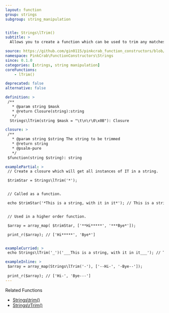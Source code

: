 ```yaml
---
layout: function
group: strings
subgroup: string_manipulation


title: Strings\lTrim()
subtitle: >
  Allows you to create a function which can be used to trim any matches from a mask. Trims the matching values from the start only These can either be used as part of a Higher Order Function such as array_map() or as part of a compiled/pipe function.

source: https://github.com/gin0115/pinkcrab_function_constructors/blob/master/src/strings.php#L477
namespace: PinkCrab\FunctionConstructors\Strings
since: 0.1.0
categories: [strings, string manipulation]
coreFunctions: 
    - lTrim()

deprecated: false
alternative: false

definition: >
 /**
   * @param string $mask
   * @return Closure(string):string
   */
  Strings\lTrim(string $mask = "\t\n\r\0\x0B"): Closure

closure: >
 /**
   * @param string $string The string to be trimmed
   * @return string
   * @psalm-pure
   */ 
 $function(string $string): string

examplePartial: >
 // Create a closure which will get all instances of IT in a string.

 $trimStar = Strings\lTrim('*'); 


 // Called as a function.

 echo $trimStar('*This is a string, with it in it*'); // This is a string, with it in it*


 // Used in a higher order function.

 $array = array_map( $trimStar, ['**Hi*****', '***Bye*']);

 print_r($array); // ['Hi*****', 'Bye*']


exampleCurried: >
 echo Strings\lTrim('_')('___This is a string, with it in it___'); // This is a string, with it in it___

exampleInline: >
 $array = array_map(Strings\lTrim('-'), ['--Hi-', '-Bye--']);
 
 print_r($array); // ['Hi-', 'Bye---']
---
```


Related Functions
<ul>
  <li><a href="{{ site.url }}/strings/trim">Strings\trim()</a></li>
  <!-- <li><a href="{{ site.url }}/strings/ltrim">Strings\lTrim()</a></li> -->
  <li><a href="{{ site.url }}/strings/rTrim">Strings\rTrim()</a></li>
</ul>